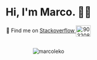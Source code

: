 <h1 align="center">Hi, I'm Marco. 👋🗿</h1>

<div align="center">🔭 Find me on <a href="https://stackoverflow.com/users/9032085" target="blank">Stackoverflow <img align="center" src="https://cdn.jsdelivr.net/npm/simple-icons@3.0.1/icons/stackoverflow.svg" alt="9032085" height="30" width="40"/></a>
</br>
</br>
<p><img align="center" src="https://github-readme-stats.vercel.app/api?username=marcoleko&show_icons=true&locale=en" alt="marcoleko" /></p>
</div>
